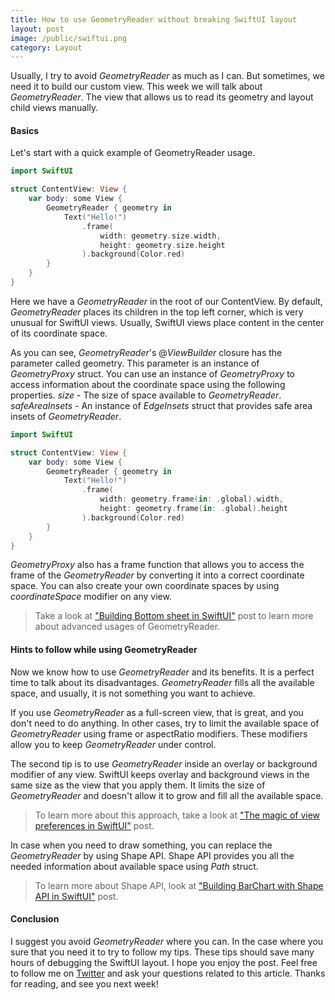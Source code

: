```yaml
---
title: How to use GeometryReader without breaking SwiftUI layout
layout: post
image: /public/swiftui.png
category: Layout
---
```


Usually, I try to avoid *GeometryReader* as much as I can. But sometimes, we need it to build our custom view. This week we will talk about *GeometryReader*. The view that allows us to read its geometry and layout child views manually.

#### Basics
Let's start with a quick example of GeometryReader usage.

```swift
import SwiftUI

struct ContentView: View {
    var body: some View {
        GeometryReader { geometry in
            Text("Hello!")
                .frame(
                    width: geometry.size.width,
                    height: geometry.size.height
                ).background(Color.red)
        }
    }
}
```

Here we have a *GeometryReader* in the root of our ContentView. By default, *GeometryReader* places its children in the top left corner, which is very unusual for SwiftUI views. Usually, SwiftUI views place content in the center of its coordinate space.

As you can see, *GeometryReader*'s @*ViewBuilder* closure has the parameter called geometry. This parameter is an instance of *GeometryProxy* struct. You can use an instance of *GeometryProxy* to access information about the coordinate space using the following properties.
*size* - The size of space available to *GeometryReader*.
*safeAreaInsets* - An instance of *EdgeInsets* struct that provides safe area insets of *GeometryReader*.

```swift
import SwiftUI

struct ContentView: View {
    var body: some View {
        GeometryReader { geometry in
            Text("Hello!")
                .frame(
                    width: geometry.frame(in: .global).width,
                    height: geometry.frame(in: .global).height
                ).background(Color.red)
        }
    }
}
```

*GeometryProxy* also has a frame function that allows you to access the frame of the *GeometryReader* by converting it into a correct coordinate space. You can also create your own coordinate spaces by using *coordinateSpace* modifier on any view.

> Take a look at ["Building Bottom sheet in SwiftUI"](/2019/12/11/building-bottom-sheet-in-swiftui/) post to learn more about advanced usages of GeometryReader.

#### Hints to follow while using GeometryReader
Now we know how to use *GeometryReader* and its benefits. It is a perfect time to talk about its disadvantages. *GeometryReader* fills all the available space, and usually, it is not something you want to achieve. 

If you use *GeometryReader* as a full-screen view, that is great, and you don't need to do anything. In other cases, try to limit the available space of *GeometryReader* using frame or aspectRatio modifiers. These modifiers allow you to keep *GeometryReader* under control.

The second tip is to use *GeometryReader* inside an overlay or background modifier of any view. SwiftUI keeps overlay and background views in the same size as the view that you apply them. It limits the size of *GeometryReader* and doesn't allow it to grow and fill all the available space.

> To learn more about this approach, take a look at ["The magic of view preferences in SwiftUI"](/2020/01/15/the-magic-of-view-preferences-in-swiftui/) post.

In case when you need to draw something, you can replace the *GeometryReader* by using Shape API. Shape API provides you all the needed information about available space using *Path* struct.

> To learn more about Shape API, look at ["Building BarChart with Shape API in SwiftUI"](/2019/08/14/building-barchart-with-shape-api-in-swiftui/) post.

#### Conclusion
I suggest you avoid *GeometryReader* where you can. In the case where you sure that you need it to try to follow my tips. These tips should save many hours of debugging the SwiftUI layout. I hope you enjoy the post. Feel free to follow me on [Twitter](https://twitter.com/mecid) and ask your questions related to this article. Thanks for reading, and see you next week!
